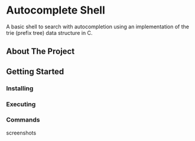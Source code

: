 # Autocomplete Shell

A basic shell to search with autocompletion using an implementation of the trie (prefix tree) data structure in C.

## About The Project

## Getting Started

### Installing

### Executing

### Commands
 screenshots
